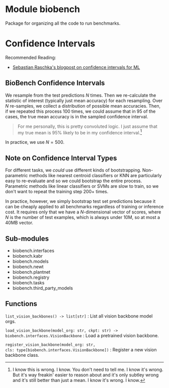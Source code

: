 Module biobench
===============
Package for organizing all the code to run benchmarks.

# Confidence Intervals

Recommended Reading:

* [Sebastian Raschka's blogpost on confidence intervals for ML](https://sebastianraschka.com/blog/2022/confidence-intervals-for-ml.html)

## BioBench Confidence Intervals

We resample from the test predictions $N$ times.
Then we re-calculate the statistic of interest (typically just mean accuracy) for each resampling.
Over $N$ re-samples, we collect a distribution of possible mean accuracies.
Then, if we repeated this process 100 times, we could assume that in 95 of the cases, the true mean accuracy is in the sampled confidence interval.

> For me personally, this is pretty convoluted logic.
> I just assume that my true mean is 95% likely to be in my confidence interval.[^wrong]

In practice, we use $N = 500$.

[^wrong]: I know this is wrong. I know. You don't need to tell me. I know it's wrong. But it's way freakin' easier to reason about and it's only subtley wrong and it's still better than just a mean. I know it's wrong. I know.

## Note on Confidence Interval Types

For different tasks, we *could* use different kinds of bootstrapping.
Non-parametric methods like nearest centroid classifiers or KNN are particularly easy to re-evaluate and so we could bootstrap the entire process.
Parametric methods like linear classifiers or SVMs are slow to train, so we don't want to repeat the training step 200+ times.

In practice, however, we simply bootstrap test set predictions because it can be cheaply applied to all benchmarks regardless of training or inference cost.
It requires only that we have a $N$-dimensional vector of scores, where $N$ is the number of test examples, which is always under 10M, so at most a 40MB vector.

Sub-modules
-----------
* biobench.interfaces
* biobench.kabr
* biobench.models
* biobench.newt
* biobench.plantnet
* biobench.registry
* biobench.tasks
* biobench.third_party_models

Functions
---------

`list_vision_backbones() ‑> list[str]`
:   List all vision backbone model orgs.

`load_vision_backbone(model_org: str, ckpt: str) ‑> biobench.interfaces.VisionBackbone`
:   Load a pretrained vision backbone.

`register_vision_backbone(model_org: str, cls: type[biobench.interfaces.VisionBackbone])`
:   Register a new vision backbone class.